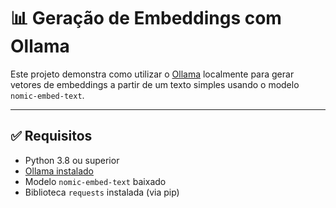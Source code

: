 # 📊 Geração de Embeddings com Ollama

Este projeto demonstra como utilizar o [Ollama](https://ollama.com) localmente para gerar vetores de embeddings a partir de um texto simples usando o modelo `nomic-embed-text`.

---

## ✅ Requisitos

- Python 3.8 ou superior
- [Ollama instalado](https://ollama.com/download)
- Modelo `nomic-embed-text` baixado
- Biblioteca `requests` instalada (via pip)


